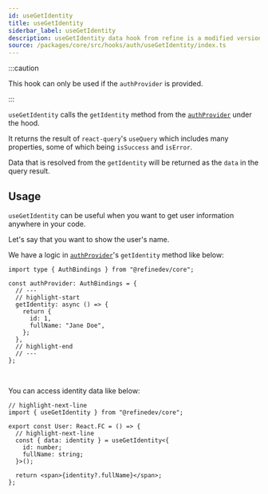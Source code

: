 ```yaml
---
id: useGetIdentity
title: useGetIdentity
siderbar_label: useGetIdentity
description: useGetIdentity data hook from refine is a modified version of react-query's useQuery for retrieving user data
source: /packages/core/src/hooks/auth/useGetIdentity/index.ts
---
```


:::caution

This hook can only be used if the `authProvider` is provided.

:::

`useGetIdentity` calls the `getIdentity` method from the [`authProvider`](/docs/api-reference/core/providers/auth-provider.md) under the hood.

It returns the result of `react-query`'s `useQuery` which includes many properties, some of which being `isSuccess` and `isError`.

Data that is resolved from the `getIdentity` will be returned as the `data` in the query result.

## Usage

`useGetIdentity` can be useful when you want to get user information anywhere in your code.

Let's say that you want to show the user's name.

We have a logic in [`authProvider`](/docs/api-reference/core/providers/auth-provider.md)'s `getIdentity` method like below:

```tsx
import type { AuthBindings } from "@refinedev/core";

const authProvider: AuthBindings = {
  // ---
  // highlight-start
  getIdentity: async () => {
    return {
      id: 1,
      fullName: "Jane Doe",
    };
  },
  // highlight-end
  // ---
};
```

<br/>

You can access identity data like below:

```tsx
// highlight-next-line
import { useGetIdentity } from "@refinedev/core";

export const User: React.FC = () => {
  // highlight-next-line
  const { data: identity } = useGetIdentity<{
    id: number;
    fullName: string;
  }>();

  return <span>{identity?.fullName}</span>;
};
```
